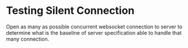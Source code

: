 # Testing Silent Connection

Open as many as possible concurrent websocket connection to server to determine what is the baseline of server specification able to handle that many connection.